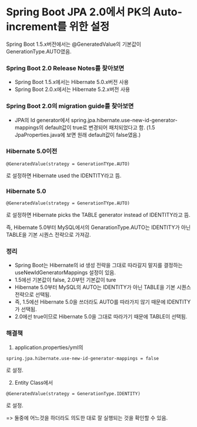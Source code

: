 # Spring Boot JPA 2.0에서 PK의 Auto-increment를 위한 설정

Spring Boot 1.5.x버전에서는 @GeneratedValue의 기본값이 GenerationType.AUTO였음.

### Spring Boot 2.0 Release Notes를 찾아보면
- Spring Boot 1.5.x에서는 Hibernate 5.0.x버전 사용
- Spring Boot 2.0.x에서는 Hibernate 5.2.x버전 사용

### Spring Boot 2.0의 migration guide를 찾아보면
- JPA의 Id generator에서 spring.jpa.hibernate.use-new-id-generator-mappings의 
default값이 true로 변경되어 패치되었다고 함.
(1.5 JpaProperties.java에 보면 원래 default값이 false였음.)

### Hibernate 5.0이전
```
@GeneratedValue(strategy = GenerationTYpe.AUTO)
```
로 설정하면 Hibernate used the IDENTITY라고 뜸.

### Hibernate 5.0
```
@GeneratedValue(strategy = GenerationTYpe.AUTO)
```
로 설정하면 Hibernate picks the TABLE generator instead of IDENTITY라고 뜸.

즉, Hibernate 5.0부터 MySQL에서의 GenarationType.AUTO는 IDENTITY가 아닌 TABLE을 기본 시퀀스 전략으로 가져감.

### 정리
- Spring Boot는 Hibernate의 id 생성 전략을 그대로 따라갈지 말지를 결정하는 useNewIdGeneratorMappings 설정이 있음.
- 1.5에선 기본값이 false, 2.0부턴 기본값이 ture
- Hibernate 5.0부터 MySQL의 AUTO는 IDENTITY가 아닌 TABLE을 기본 시퀀스 전략으로 선택됨.
- 즉, 1.5에선 Hibernate 5.0을 쓰더라도 AUTO를 따라가지 않기 때문에 IDENTITY가 선택됨.
- 2.0에선 true이므로 Hibernate 5.0을 그대로 따라가기 때문에 TABLE이 선택됨.

### 해결책
1. application.properties/yml의 
```
spring.jpa.hibernate.use-new-id-generator-mappings = false
```
로 설정.

2. Entity Class에서
```
@GeneratedValue(strategy = GenerationType.IDENTITY)
```
로 설정.

=> 둘중에 어느것을 하더라도 의도한 대로 잘 실행되는 것을 확인할 수 있음.

